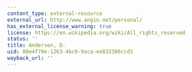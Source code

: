 ```yaml
---
content_type: external-resource
external_url: http://www.angio.net/personal/
has_external_license_warning: true
license: https://en.wikipedia.org/wiki/All_rights_reserved
status: ''
title: Andersen, D.
uid: 80e4f79e-1263-4bc0-9aca-ee832386ccd3
wayback_url: ''
---
```

